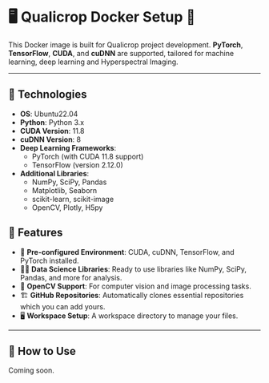 # 🖥️ Qualicrop Docker Setup 🚀

This Docker image is built for Qualicrop project development.  **PyTorch**, **TensorFlow**, **CUDA**, and **cuDNN** are supported, tailored for machine learning, deep learning and Hyperspectral Imaging. 

---

## 🔧 Technologies

- **OS**: Ubuntu22.04
- **Python**: Python 3.x
- **CUDA Version**: 11.8
- **cuDNN Version**: 8
- **Deep Learning Frameworks**: 
  - PyTorch (with CUDA 11.8 support)
  - TensorFlow (version 2.12.0)
- **Additional Libraries**:
  - NumPy, SciPy, Pandas
  - Matplotlib, Seaborn
  - scikit-learn, scikit-image
  - OpenCV, Plotly, H5py

## 📝 Features

- 🚀 **Pre-configured Environment**: CUDA, cuDNN, TensorFlow, and PyTorch installed.
- 🧑‍💻 **Data Science Libraries**: Ready to use libraries like NumPy, SciPy, Pandas, and more for analysis.
- 🎨 **OpenCV Support**: For computer vision and image processing tasks.
- 🏗️ **GitHub Repositories**: Automatically clones essential repositories which you can add yours.
- 🖥️ **Workspace Setup**: A workspace directory to manage your files.

---

## 🚀 How to Use

Coming soon. 
